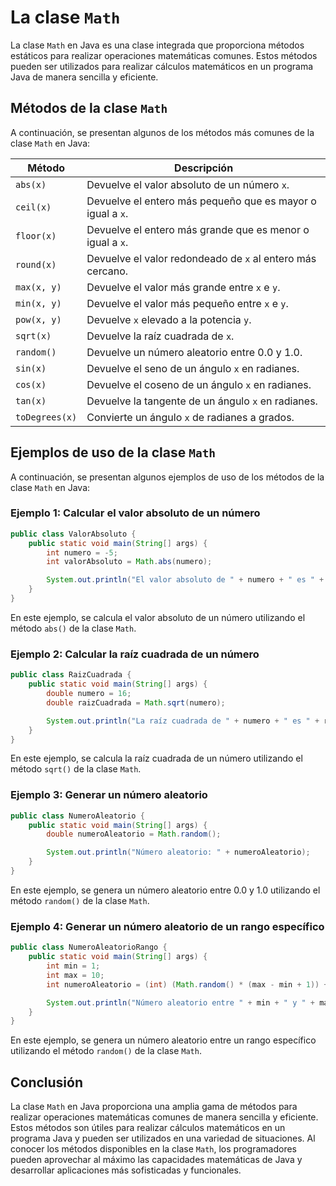 # La clase `Math`

La clase `Math` en Java es una clase integrada que proporciona métodos estáticos para realizar operaciones matemáticas
comunes. Estos métodos pueden ser utilizados para realizar cálculos matemáticos en un programa Java de manera sencilla y
eficiente.

## Métodos de la clase `Math`

A continuación, se presentan algunos de los métodos más comunes de la clase `Math` en Java:

| Método         | Descripción                                                |
|----------------|------------------------------------------------------------|
| `abs(x)`       | Devuelve el valor absoluto de un número `x`.               |
| `ceil(x)`      | Devuelve el entero más pequeño que es mayor o igual a `x`. |
| `floor(x)`     | Devuelve el entero más grande que es menor o igual a `x`.  |
| `round(x)`     | Devuelve el valor redondeado de `x` al entero más cercano. |
| `max(x, y)`    | Devuelve el valor más grande entre `x` e `y`.              |
| `min(x, y)`    | Devuelve el valor más pequeño entre `x` e `y`.             |
| `pow(x, y)`    | Devuelve `x` elevado a la potencia `y`.                    |
| `sqrt(x)`      | Devuelve la raíz cuadrada de `x`.                          |
| `random()`     | Devuelve un número aleatorio entre 0.0 y 1.0.              |
| `sin(x)`       | Devuelve el seno de un ángulo `x` en radianes.             |
| `cos(x)`       | Devuelve el coseno de un ángulo `x` en radianes.           |
| `tan(x)`       | Devuelve la tangente de un ángulo `x` en radianes.         |
| `toDegrees(x)` | Convierte un ángulo `x` de radianes a grados.              |

## Ejemplos de uso de la clase `Math`

A continuación, se presentan algunos ejemplos de uso de los métodos de la clase `Math` en Java:

### Ejemplo 1: Calcular el valor absoluto de un número

```java
public class ValorAbsoluto {
    public static void main(String[] args) {
        int numero = -5;
        int valorAbsoluto = Math.abs(numero);

        System.out.println("El valor absoluto de " + numero + " es " + valorAbsoluto);
    }
}
```

En este ejemplo, se calcula el valor absoluto de un número utilizando el método `abs()` de la clase `Math`.

### Ejemplo 2: Calcular la raíz cuadrada de un número

```java
public class RaizCuadrada {
    public static void main(String[] args) {
        double numero = 16;
        double raizCuadrada = Math.sqrt(numero);

        System.out.println("La raíz cuadrada de " + numero + " es " + raizCuadrada);
    }
}
```

En este ejemplo, se calcula la raíz cuadrada de un número utilizando el método `sqrt()` de la clase `Math`.

### Ejemplo 3: Generar un número aleatorio

```java
public class NumeroAleatorio {
    public static void main(String[] args) {
        double numeroAleatorio = Math.random();

        System.out.println("Número aleatorio: " + numeroAleatorio);
    }
}
```

En este ejemplo, se genera un número aleatorio entre 0.0 y 1.0 utilizando el método `random()` de la clase `Math`.

### Ejemplo 4: Generar un número aleatorio de un rango específico

```java
public class NumeroAleatorioRango {
    public static void main(String[] args) {
        int min = 1;
        int max = 10;
        int numeroAleatorio = (int) (Math.random() * (max - min + 1)) + min;

        System.out.println("Número aleatorio entre " + min + " y " + max + ": " + numeroAleatorio);
    }
}
```

En este ejemplo, se genera un número aleatorio entre un rango específico utilizando el método `random()` de la clase
`Math`.

## Conclusión

La clase `Math` en Java proporciona una amplia gama de métodos para realizar operaciones matemáticas comunes de manera
sencilla y eficiente. Estos métodos son útiles para realizar cálculos matemáticos en un programa Java y pueden ser
utilizados en una variedad de situaciones. Al conocer los métodos disponibles en la clase `Math`, los programadores
pueden aprovechar al máximo las capacidades matemáticas de Java y desarrollar aplicaciones más sofisticadas y
funcionales.